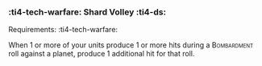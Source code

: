 ### :ti4-tech-warfare: **Shard Volley** :ti4-ds:

Requirements: :ti4-tech-warfare:

When 1 or more of your units produce 1 or more hits during a <span style="font-variant:small-caps;">Bombardment</span> roll against a planet, produce 1 additional hit for that roll.
